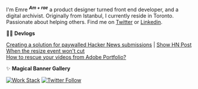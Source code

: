I'm Emre <sup>**_Am + rae_**</sup> a product designer turned front end developer, and a digital archivist. Originally from Istanbul, I currently reside in Toronto. Passionate about helping others. Find me on [Twitter](https://twitter.com/MostlyEmre) or [Linkedin](https://www.linkedin.com/in/mostlyemre/).

👨‍💻 **Devlogs**  
  
[Creating a solution for paywalled Hacker News submissions](https://gist.github.com/MostlyEmre/ddec18c4a5b18413994ff9e179bf00ac) | [Show HN Post](https://news.ycombinator.com/item?id=33794672)  
[When the resize event won't cut](https://gist.github.com/MostlyEmre/4afdb8ecb2b2244dfcd458e81596dbee)  
[How to rescue your videos from Adobe Portfolio?](https://gist.github.com/MostlyEmre/b912d8451eeaae65013c7249a3cc1144)

✨ **Magical Banner Gallery** 
    
[![Work Stack](http://img.shields.io/badge/Work-Stack-important.svg?style=flat)](https://stackshare.io/mostlyemre/work-stack)
[![Twitter Follow](https://img.shields.io/twitter/follow/mostlyemre?color=lightblue&label=Twitter&style=flat)](https://twitter.com/mostlyemre)
